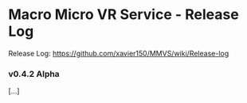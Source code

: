 # Macro Micro VR Service - Release Log
Release Log: https://github.com/xavier150/MMVS/wiki/Release-log

###  v0.4.2 Alpha

[...]
